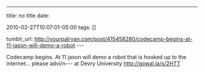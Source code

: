 ---
title: no title
date:

 2010-02-27T10:07:01-05:00 
tags:  []

tumblr_url:
http://yourpalryan.com/post/415458280/codecamp-begins-at-11-jason-will-demo-a-robot
\-\--

Codecamp begins. At 11 jason will demo a robot that is hooked up to the
internet... please advi/n--- 
 at Devry University <http://gowal.la/s/2HTT>
